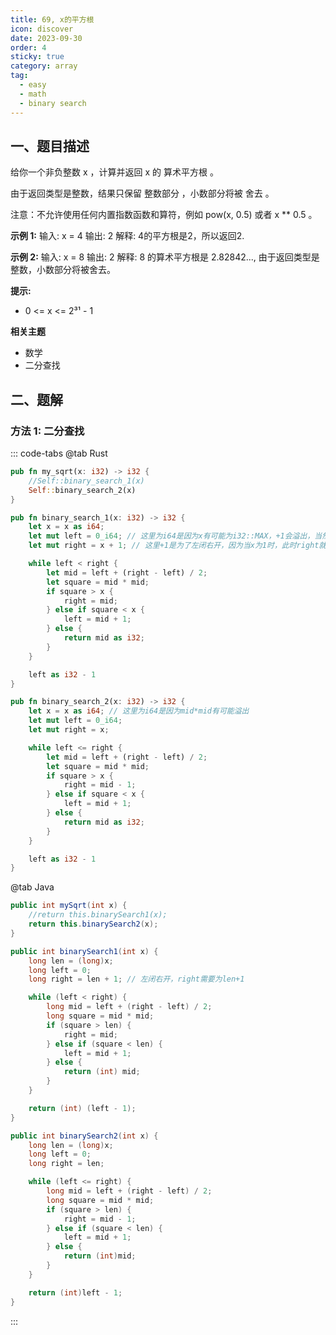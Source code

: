```yaml
---
title: 69, x的平方根
icon: discover
date: 2023-09-30
order: 4
sticky: true
category: array
tag: 
  - easy
  - math
  - binary search
---
```



## 一、题目描述
给你一个非负整数 x ，计算并返回 x 的 算术平方根 。

由于返回类型是整数，结果只保留 整数部分 ，小数部分将被 舍去 。

注意：不允许使用任何内置指数函数和算符，例如 pow(x, 0.5) 或者 x ** 0.5 。

**示例 1:**
输入: x = 4
输出: 2
解释: 4的平方根是2，所以返回2.

**示例 2:**
输入: x = 8
输出: 2
解释: 8 的算术平方根是 2.82842..., 由于返回类型是整数，小数部分将被舍去。

**提示:**

- 0 <= x <= 2³¹ - 1


**相关主题**

- 数学
- 二分查找

## 二、题解
### 方法 1: 二分查找

::: code-tabs
@tab Rust
```rust
pub fn my_sqrt(x: i32) -> i32 {
    //Self::binary_search_1(x)
    Self::binary_search_2(x)
}

pub fn binary_search_1(x: i32) -> i32 {
    let x = x as i64;
    let mut left = 0_i64; // 这里为i64是因为x有可能为i32::MAX，+1会溢出，当然mid*mid也有可能溢出
    let mut right = x + 1; // 这里+1是为了左闭右开，因为当x为1时，此时right就必须为x+1

    while left < right {
        let mid = left + (right - left) / 2;
        let square = mid * mid;
        if square > x {
            right = mid;
        } else if square < x {
            left = mid + 1;
        } else {
            return mid as i32;
        }
    }

    left as i32 - 1
}

pub fn binary_search_2(x: i32) -> i32 {
    let x = x as i64; // 这里为i64是因为mid*mid有可能溢出
    let mut left = 0_i64;
    let mut right = x;

    while left <= right {
        let mid = left + (right - left) / 2;
        let square = mid * mid;
        if square > x {
            right = mid - 1;
        } else if square < x {
            left = mid + 1;
        } else {
            return mid as i32;
        }
    }

    left as i32 - 1
}
```

@tab Java
```java
public int mySqrt(int x) {
    //return this.binarySearch1(x);
    return this.binarySearch2(x);
}

public int binarySearch1(int x) {
    long len = (long)x;
    long left = 0;
    long right = len + 1; // 左闭右开，right需要为len+1

    while (left < right) {
        long mid = left + (right - left) / 2;
        long square = mid * mid;
        if (square > len) {
            right = mid;
        } else if (square < len) {
            left = mid + 1;
        } else {
            return (int) mid;
        }
    }

    return (int) (left - 1);
}

public int binarySearch2(int x) {
    long len = (long)x;
    long left = 0;
    long right = len;

    while (left <= right) {
        long mid = left + (right - left) / 2;
        long square = mid * mid;
        if (square > len) {
            right = mid - 1;
        } else if (square < len) {
            left = mid + 1;
        } else {
            return (int)mid;
        }
    }

    return (int)left - 1;
}
```
:::
